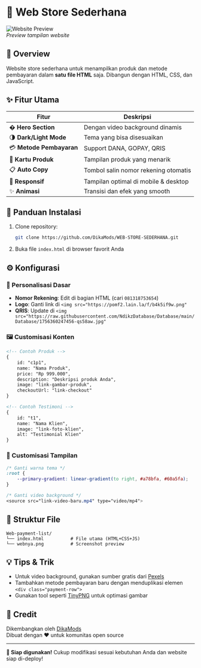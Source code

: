 # 🌟 Web Store Sederhana

![Website Preview](https://webstore-dikamods.vercel.app)  
*Preview tampilan website*

## 📌 Overview

Website store sederhana untuk menampilkan produk dan metode pembayaran dalam **satu file HTML** saja. Dibangun dengan HTML, CSS, dan JavaScript.

## ✨ Fitur Utama

| Fitur | Deskripsi |
|-------|-----------|
| �️ **Hero Section** | Dengan video background dinamis |
| 🌗 **Dark/Light Mode** | Tema yang bisa disesuaikan |
| 💳 **Metode Pembayaran** | Support DANA, GOPAY, QRIS |
| 🛒 **Kartu Produk** | Tampilan produk yang menarik |
| 📋 **Auto Copy** | Tombol salin nomor rekening otomatis |
| 📱 **Responsif** | Tampilan optimal di mobile & desktop |
| ✨ **Animasi** | Transisi dan efek yang smooth |

## 🚀 Panduan Instalasi

1. Clone repository:
   ```bash
   git clone https://github.com/DikaMods/WEB-STORE-SEDERHANA.git
   ```
2. Buka file `index.html` di browser favorit Anda

## ⚙️ Konfigurasi

### 🔧 Personalisasi Dasar
- **Nomor Rekening**: Edit di bagian HTML (cari `081318753654`)
- **Logo**: Ganti link di `<img src="https://pomf2.lain.la/f/b4k5if9w.png"`
- **QRIS**: Update di `<img src="https://raw.githubusercontent.com/NdikzDatabase/Database/main/Database/1756360247456-qs58aw.jpg"`

### 🖼 Customisasi Konten
```html
<!-- Contoh Produk -->
{
    id: "c1p1",
    name: "Nama Produk",
    price: "Rp 999.000",
    description: "Deskripsi produk Anda",
    image: "link-gambar-produk",
    checkoutUrl: "link-checkout"
}

<!-- Contoh Testimoni -->
{
    id: "t1",
    name: "Nama Klien",
    image: "link-foto-klien",
    alt: "Testimonial Klien"
}
```

### 🎨 Customisasi Tampilan
```css
/* Ganti warna tema */
:root {
    --primary-gradient: linear-gradient(to right, #a78bfa, #60a5fa);
}

/* Ganti video background */
<source src="link-video-baru.mp4" type="video/mp4">
```

## 📂 Struktur File
```
Web-payment-list/
└── index.html          # File utama (HTML+CSS+JS)
└── webnya.png          # Screenshot preview
```

## 💡 Tips & Trik
- Untuk video background, gunakan sumber gratis dari [Pexels](https://www.pexels.com/)
- Tambahkan metode pembayaran baru dengan menduplikasi elemen `<div class="payment-row">`
- Gunakan tool seperti [TinyPNG](https://tinypng.com/) untuk optimasi gambar

## 🙏 Credit
Dikembangkan oleh [DikaMods](https://github.com/Zannnn'Dev)  
Dibuat dengan ❤️ untuk komunitas open source

---

**🎉 Siap digunakan!** Cukup modifikasi sesuai kebutuhan Anda dan website siap di-deploy!
